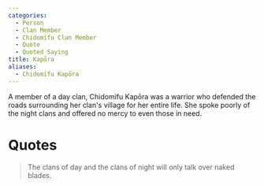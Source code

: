 ```yaml
---
categories:
  - Person
  - Clan Member
  - Chidomífu Clan Member
  - Quote
  - Quoted Saying
title: Kapōra
aliases:
  - Chidomifu Kapōra
---
```


A member of a day clan, Chidomifu Kapōra was a warrior who defended the roads surrounding her clan's village for her entire life. She spoke poorly of the night clans and offered no mercy to even those in need.

# Quotes

> The clans of day and the clans of night will only talk over naked blades.

